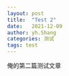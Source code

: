 ```yaml
---
layout: post
title:  "Test 2"
date:   2021-12-09
author: yh.Shang
categories: 测试
tags: test
---
```


俺的第二篇测试文章
